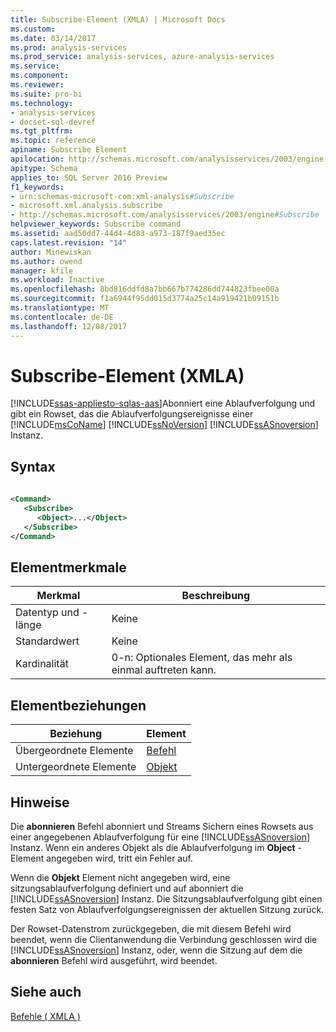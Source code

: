 ```yaml
---
title: Subscribe-Element (XMLA) | Microsoft Docs
ms.custom: 
ms.date: 03/14/2017
ms.prod: analysis-services
ms.prod_service: analysis-services, azure-analysis-services
ms.service: 
ms.component: 
ms.reviewer: 
ms.suite: pro-bi
ms.technology:
- analysis-services
- docset-sql-devref
ms.tgt_pltfrm: 
ms.topic: reference
apiname: Subscribe Element
apilocation: http://schemas.microsoft.com/analysisservices/2003/engine
apitype: Schema
applies_to: SQL Server 2016 Preview
f1_keywords:
- urn:schemas-microsoft-com:xml-analysis#Subscribe
- microsoft.xml.analysis.subscribe
- http://schemas.microsoft.com/analysisservices/2003/engine#Subscribe
helpviewer_keywords: Subscribe command
ms.assetid: aad50dd7-44d4-4d83-a973-187f9aed35ec
caps.latest.revision: "14"
author: Minewiskan
ms.author: owend
manager: kfile
ms.workload: Inactive
ms.openlocfilehash: 8bd816ddfd8a7bb667b774286dd744823fbee00a
ms.sourcegitcommit: f1a6944f95dd015d3774a25c14a919421b09151b
ms.translationtype: MT
ms.contentlocale: de-DE
ms.lasthandoff: 12/08/2017
---
```

# <a name="subscribe-element-xmla"></a>Subscribe-Element (XMLA)
[!INCLUDE[ssas-appliesto-sqlas-aas](../../../includes/ssas-appliesto-sqlas-aas.md)]Abonniert eine Ablaufverfolgung und gibt ein Rowset, das die Ablaufverfolgungsereignisse einer [!INCLUDE[msCoName](../../../includes/msconame-md.md)] [!INCLUDE[ssNoVersion](../../../includes/ssnoversion-md.md)] [!INCLUDE[ssASnoversion](../../../includes/ssasnoversion-md.md)] Instanz.  
  
## <a name="syntax"></a>Syntax  
  
```xml  
  
<Command>  
   <Subscribe>  
      <Object>...</Object>  
   </Subscribe>  
</Command>  
```  
  
## <a name="element-characteristics"></a>Elementmerkmale  
  
|Merkmal|Beschreibung|  
|--------------------|-----------------|  
|Datentyp und -länge|Keine|  
|Standardwert|Keine|  
|Kardinalität|0-n: Optionales Element, das mehr als einmal auftreten kann.|  
  
## <a name="element-relationships"></a>Elementbeziehungen  
  
|Beziehung|Element|  
|------------------|-------------|  
|Übergeordnete Elemente|[Befehl](../../../analysis-services/xmla/xml-elements-properties/command-element-xmla.md)|  
|Untergeordnete Elemente|[Objekt](../../../analysis-services/xmla/xml-elements-properties/object-element-xmla.md)|  
  
## <a name="remarks"></a>Hinweise  
 Die **abonnieren** Befehl abonniert und Streams Sichern eines Rowsets aus einer angegebenen Ablaufverfolgung für eine [!INCLUDE[ssASnoversion](../../../includes/ssasnoversion-md.md)] Instanz. Wenn ein anderes Objekt als die Ablaufverfolgung im **Object** -Element angegeben wird, tritt ein Fehler auf.  
  
 Wenn die **Objekt** Element nicht angegeben wird, eine sitzungsablaufverfolgung definiert und auf abonniert die [!INCLUDE[ssASnoversion](../../../includes/ssasnoversion-md.md)] Instanz. Die Sitzungsablaufverfolgung gibt einen festen Satz von Ablaufverfolgungsereignissen der aktuellen Sitzung zurück.  
  
 Der Rowset-Datenstrom zurückgegeben, die mit diesem Befehl wird beendet, wenn die Clientanwendung die Verbindung geschlossen wird die [!INCLUDE[ssASnoversion](../../../includes/ssasnoversion-md.md)] Instanz, oder, wenn die Sitzung auf dem die **abonnieren** Befehl wird ausgeführt, wird beendet.  
  
## <a name="see-also"></a>Siehe auch  
 [Befehle &#40; XMLA &#41;](../../../analysis-services/xmla/xml-elements-commands/xml-elements-commands.md)  
  
  
